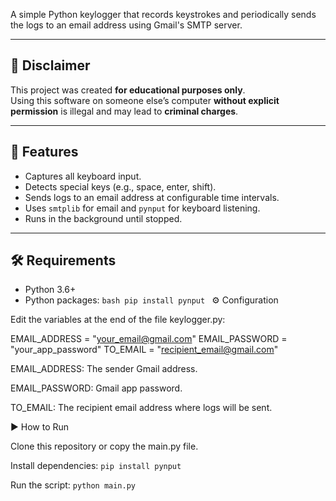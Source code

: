 
 

A simple Python keylogger that records keystrokes and periodically sends the logs to an email address using Gmail's SMTP server.

---

## 🚨 Disclaimer
This project was created **for educational purposes only**.  
Using this software on someone else’s computer **without explicit permission** is illegal and may lead to **criminal charges**.  

---

## 📌 Features
- Captures all keyboard input.
- Detects special keys (e.g., space, enter, shift).
- Sends logs to an email address at configurable time intervals.
- Uses `smtplib` for email and `pynput` for keyboard listening.
- Runs in the background until stopped.

---

## 🛠️ Requirements
- Python 3.6+
- Python packages:
  ``bash
  pip install pynput
  ``
  ⚙️ Configuration

Edit the variables at the end of the file keylogger.py:

EMAIL_ADDRESS = "your_email@gmail.com"
EMAIL_PASSWORD = "your_app_password"
TO_EMAIL = "recipient_email@gmail.com"


EMAIL_ADDRESS: The sender Gmail address.

EMAIL_PASSWORD: Gmail app password.

TO_EMAIL: The recipient email address where logs will be sent.


▶️ How to Run

Clone this repository or copy the main.py file.

Install dependencies:
``
pip install pynput
``

Run the script:
``
python main.py
``
